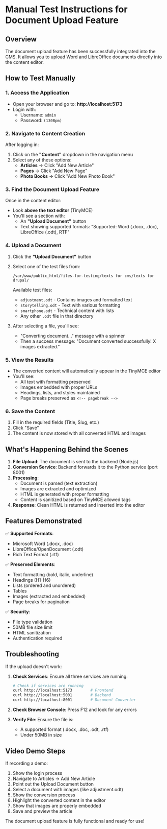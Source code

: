 # Manual Test Instructions for Document Upload Feature

## Overview
The document upload feature has been successfully integrated into the CMS. It allows you to upload Word and LibreOffice documents directly into the content editor.

## How to Test Manually

### 1. Access the Application
- Open your browser and go to: **http://localhost:5173**
- Login with:
  - Username: `admin`
  - Password: `(130Bpm)`

### 2. Navigate to Content Creation
After logging in:
1. Click on the **"Content"** dropdown in the navigation menu
2. Select any of these options:
   - **Articles** → Click "Add New Article"
   - **Pages** → Click "Add New Page"  
   - **Photo Books** → Click "Add New Photo Book"

### 3. Find the Document Upload Feature
Once in the content editor:
- Look **above the text editor** (TinyMCE)
- You'll see a section with:
  - An **"Upload Document"** button
  - Text showing supported formats: "Supported: Word (.docx, .doc), LibreOffice (.odt), RTF"

### 4. Upload a Document
1. Click the **"Upload Document"** button
2. Select one of the test files from:
   ```
   /var/www/public_html/files-for-testing/texts for cms/texts for drupal/
   ```
   Available test files:
   - `adjustment.odt` - Contains images and formatted text
   - `storytelling.odt` - Text with various formatting
   - `smartphone.odt` - Technical content with lists
   - Any other `.odt` file in that directory

3. After selecting a file, you'll see:
   - "Converting document..." message with a spinner
   - Then a success message: "Document converted successfully! X images extracted."

### 5. View the Results
- The converted content will automatically appear in the TinyMCE editor
- You'll see:
  - All text with formatting preserved
  - Images embedded with proper URLs
  - Headings, lists, and styles maintained
  - Page breaks preserved as `<!-- pagebreak -->`

### 6. Save the Content
1. Fill in the required fields (Title, Slug, etc.)
2. Click "Save"
3. The content is now stored with all converted HTML and images

## What's Happening Behind the Scenes

1. **File Upload**: The document is sent to the backend (Node.js)
2. **Conversion Service**: Backend forwards it to the Python service (port 8001)
3. **Processing**: 
   - Document is parsed (text extraction)
   - Images are extracted and optimized
   - HTML is generated with proper formatting
   - Content is sanitized based on TinyMCE allowed tags
4. **Response**: Clean HTML is returned and inserted into the editor

## Features Demonstrated

✅ **Supported Formats**:
- Microsoft Word (.docx, .doc)
- LibreOffice/OpenDocument (.odt)
- Rich Text Format (.rtf)

✅ **Preserved Elements**:
- Text formatting (bold, italic, underline)
- Headings (H1-H6)
- Lists (ordered and unordered)
- Tables
- Images (extracted and embedded)
- Page breaks for pagination

✅ **Security**:
- File type validation
- 50MB file size limit
- HTML sanitization
- Authentication required

## Troubleshooting

If the upload doesn't work:

1. **Check Services**: Ensure all three services are running:
   ```bash
   # Check if services are running
   curl http://localhost:5173        # Frontend
   curl http://localhost:5001        # Backend
   curl http://localhost:8001        # Document Converter
   ```

2. **Check Browser Console**: Press F12 and look for any errors

3. **Verify File**: Ensure the file is:
   - A supported format (.docx, .doc, .odt, .rtf)
   - Under 50MB in size

## Video Demo Steps

If recording a demo:
1. Show the login process
2. Navigate to Articles → Add New Article
3. Point out the Upload Document button
4. Select a document with images (like adjustment.odt)
5. Show the conversion process
6. Highlight the converted content in the editor
7. Show that images are properly embedded
8. Save and preview the article

The document upload feature is fully functional and ready for use!